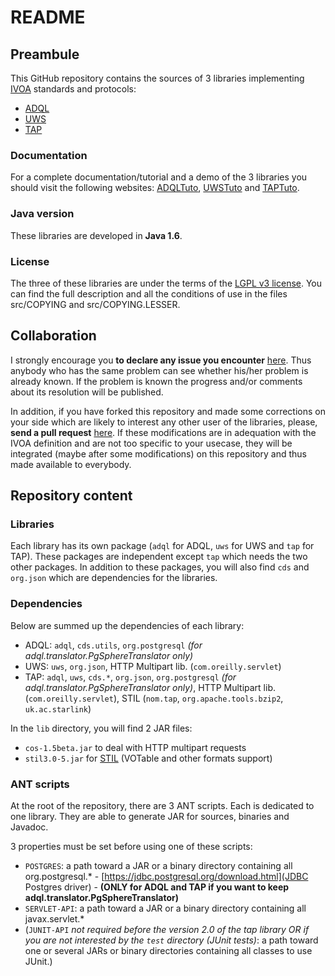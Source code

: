 README
======

Preambule
---------

This GitHub repository contains the sources of 3 libraries implementing [IVOA](http://www.ivoa.net/ "International Virtual Observatory Alliance") standards and protocols:
* [ADQL](http://www.ivoa.net/documents/latest/ADQL.html "Astronomical Data Query Language")
* [UWS](http://www.ivoa.net/documents/UWS/index.html "Universal Worker Service pattern")
* [TAP](http://www.ivoa.net/documents/TAP/ "Table Access Protocol")

### Documentation
For a complete documentation/tutorial and a demo of the 3 libraries you should visit the following websites: [ADQLTuto](http://cdsportal.u-strasbg.fr/adqltuto), [UWSTuto](http://cdsportal.u-strasbg.fr/uwstuto) and [TAPTuto](http://cdsportal.u-strasbg.fr/taptuto).

### Java version
These libraries are developed in **Java 1.6**.

### License
The three of these libraries are under the terms of the [LGPL v3 license](https://www.gnu.org/licenses/lgpl.html). You can find the full description and all the conditions of use in the files src/COPYING and src/COPYING.LESSER.

Collaboration
-------------

I strongly encourage you **to declare any issue you encounter** [here](https://github.com/gmantele/taplib/issues). Thus anybody who has the same problem can see whether his/her problem is already known. If the problem is known the progress and/or comments about its resolution will be published.

In addition, if you have forked this repository and made some corrections on your side which are likely to interest any other user of the libraries, please, **send a pull request** [here](https://github.com/gmantele/taplib/pulls). If these modifications are in adequation with the IVOA definition and are not too specific to your usecase, they will be integrated (maybe after some modifications) on this repository and thus made available to everybody.

Repository content
------------------

### Libraries
Each library has its own package (`adql` for ADQL, `uws` for UWS and `tap` for TAP). These packages are independent except `tap` which needs the two other packages. In addition to these packages, you will also find `cds` and `org.json` which are dependencies for the libraries.

### Dependencies
Below are summed up the dependencies of each library:
* ADQL: `adql`, `cds.utils`, `org.postgresql` *(for adql.translator.PgSphereTranslator only)*
* UWS: `uws`, `org.json`, HTTP Multipart lib. (`com.oreilly.servlet`)
* TAP: `adql`, `uws`, `cds.*`, `org.json`, `org.postgresql` *(for adql.translator.PgSphereTranslator only)*, HTTP Multipart lib. (`com.oreilly.servlet`), STIL (`nom.tap`, `org.apache.tools.bzip2`, `uk.ac.starlink`)

In the `lib` directory, you will find 2 JAR files:
* `cos-1.5beta.jar` to deal with HTTP multipart requests
* `stil3.0-5.jar` for [STIL](http://www.star.bris.ac.uk/~mbt/stil/) (VOTable and other formats support)

### ANT scripts
At the root of the repository, there are 3 ANT scripts. Each is dedicated to one library. They are able to generate JAR for sources, binaries and Javadoc.

3 properties must be set before using one of these scripts:
* `POSTGRES`: a path toward a JAR or a binary directory containing all org.postgresql.* - [https://jdbc.postgresql.org/download.html](JDBC Postgres driver) - **(ONLY for ADQL and TAP if you want to keep adql.translator.PgSphereTranslator)**
* `SERVLET-API`: a path toward a JAR or a binary directory containing all javax.servlet.*
* (`JUNIT-API` *not required before the version 2.0 of the tap library OR if you are not interested by the `test` directory (JUnit tests)*: a path toward one or several JARs or binary directories containing all classes to use JUnit.)
